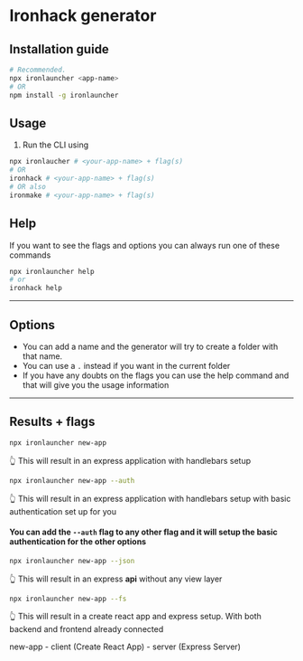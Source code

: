 # Ironhack generator

## Installation guide

```sh
# Recommended.
npx ironlauncher <app-name>
# OR
npm install -g ironlauncher
```


## Usage

1. Run the CLI using

```sh
npx ironlaucher # <your-app-name> + flag(s)
# OR
ironhack # <your-app-name> + flag(s)
# OR also
ironmake # <your-app-name> + flag(s)
```

## Help

If you want to see the flags and options you can always run one of these commands

```sh
npx ironlauncher help
# or
ironhack help
```

---

## Options

- You can add a name and the generator will try to create a folder with that name.
- You can use a `.` instead if you want in the current folder
- If you have any doubts on the flags you can use the help command and that will give you the usage information

---


## Results + flags
```sh
npx ironlauncher new-app
```

👆 This will result in an express application with handlebars setup

```sh
npx ironlauncher new-app --auth
```
👆 This will result in an express application with handlebars setup with basic authentication set up for you

#### You can add the `--auth` flag to any other flag and it will setup the basic authentication for the other options

```sh
npx ironlauncher new-app --json
```
👆 This will result in an express **api** without any view layer

```sh
npx ironlauncher new-app --fs
```
👆 This will result in a create react app and express setup. With both backend and frontend already connected 

new-app  - client (Create React App)
         - server (Express Server)

